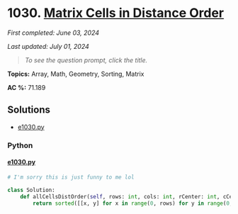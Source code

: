 # 1030. [Matrix Cells in Distance Order](<https://leetcode.com/problems/matrix-cells-in-distance-order>)

*First completed: June 03, 2024*

*Last updated: July 01, 2024*


> *To see the question prompt, click the title.*

**Topics:** Array, Math, Geometry, Sorting, Matrix

**AC %:** 71.189


## Solutions

- [e1030.py](<../my-submissions/e1030.py>)
### Python
#### [e1030.py](<../my-submissions/e1030.py>)
```Python
# I'm sorry this is just funny to me lol

class Solution:
    def allCellsDistOrder(self, rows: int, cols: int, rCenter: int, cCenter: int) -> List[List[int]]:
        return sorted([[x, y] for x in range(0, rows) for y in range(0, cols)], key=lambda x: (abs(x[0] - rCenter) + abs(x[1] - cCenter)))
```


